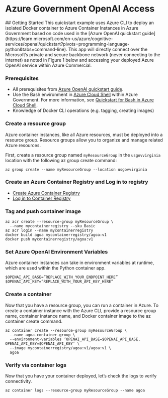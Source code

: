 # Azure Government OpenAI Access
<ARCHITECUTRE HERE>
## Getting Started
This quickstart example uses Azure CLI to deploy an isolated Docker container to Azure Container Instances in Azure Government based on code used in the [Azure OpenAI quickstart guide](https://learn.microsoft.com/en-us/azure/cognitive-services/openai/quickstart?pivots=programming-language-python&tabs=command-line). This app will directly connect over the Microsoft’s private and secure backbone network (never connecting to the internet) as noted in Figure 1 below and accessing your deployed Azure OpenAI service within Azure Commercial. 

### Prerequisites
-	All prerequisites from [Azure OpenAI quickstart guide](https://learn.microsoft.com/en-us/azure/cognitive-services/openai/quickstart?pivots=programming-language-python&tabs=command-line).
-	Use the Bash environment in [Azure Cloud Shell](https://learn.microsoft.com/en-us/azure/cloud-shell/overview) within Azure Government. For more information, see [Quickstart for Bash in Azure Cloud Shell](https://learn.microsoft.com/en-us/azure/cloud-shell/quickstart).
- Knowledge of Docker CLI operations (e.g. tagging, creating images)

### Create a resource group
Azure container instances, like all Azure resources, must be deployed into a resource group. Resource groups allow you to organize and manage related Azure resources.

First, create a resource group named `myResourceGroup` in the `usgovvirginia` location with the following az group create command:

```
az group create --name myResourceGroup --location usgovvirginia
```

### Create an Azure Container Registry and Log in to registry

- [Create Azure Container Registry](https://learn.microsoft.com/en-us/azure/container-registry/container-registry-get-started-azure-cli#create-a-container-registry)
- [Log in to Container Registry](https://learn.microsoft.com/en-us/azure/container-registry/container-registry-get-started-azure-cli#create-a-container-registry)

### Tag and push container image 

```
az acr create --resource-group myResourceGroup \
  --name mycontainerregistry --sku Basic
az acr login --name mycontainerregistry
docker build agoa mycontainerregistry/agoa:v1
docker push mycontainerregistry/agoa:v1
```

### Set Azure OpenAI Environment Variables
Azure container instances can take in environment variables at runtime, which are used within the Python container app.

```
$OPENAI_API_BASE=”REPLACE_WITH_YOUR_ENDPOINT_HERE”
$OPENAI_API_KEY=”REPLACE_WITH_YOUR_API_KEY_HERE”
```

### Create a container
Now that you have a resource group, you can run a container in Azure. To create a container instance with the Azure CLI, provide a resource group name, container instance name, and Docker container image to the az container create command.

```
az container create --resource-group myResourceGroup \
  --name agoa-container-group \
  --environment-variables ‘OPENAI_API_BASE=$OPENAI_API_BASE, OPENAI_API_KEY=$OPENAI_API_KEY’ \
  --image mycontainerregistry/agoa:v1/agoa:v1 \
  agoa
```

### Verify via container logs
Now that you have your container deployed, let’s check the logs to verify connectivity.

```
az container logs --resource-group myResourceGroup --name agoa
```

<SAMPLE OUTPUT>